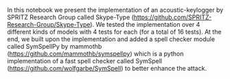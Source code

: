 In this notebook we present the implementation of an acoustic-keylogger by SPRITZ Research Group called Skype-Type (https://github.com/SPRITZ-Research-Group/Skype-Type).
We tested the implementation over 4 different kinds of models with 4 tests for each (for a total of 16 tests). At the end, we built upon the implementation and added a spell checker module called SymSpellPy by mammothb (https://github.com/mammothb/symspellpy) which is a python implementation of a fast spell checker called SymSpell (https://github.com/wolfgarbe/SymSpell) to better enhance the attack.
